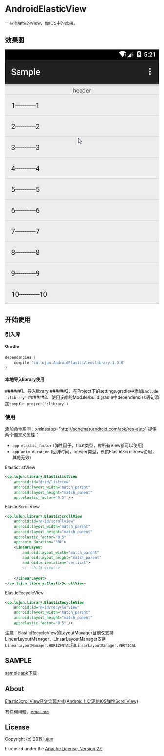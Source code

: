 # AndroidElasticView
一些有弹性的View，像IOS中的效果。

## 效果图
<img src="/screenshots/androidelasticview.gif" alt="androidelasticview" title="androidelasticview" />

## 开始使用
### 引入库
#### Gradle
```groovy
dependencies {
    compile 'co.lujun.AndroidElasticView:library:1.0.0'
}
```

#### 本地导入library使用
######1、导入library
######2、在Project下的settings.gradle中添加`include ':library'`
######3、使用该库的Module/build.gradle中dependencies语句添加`compile project(':library')`

### 使用
添加命令空间：xmlns:app="http://schemas.android.com/apk/res-auto"
提供两个自定义属性：
* `app:elastic_factor` (弹性因子，float类型，库所有View都可以使用)
* `app:anim_duration` (回弹时间，integer类型，仅供ElasticScrollView使用，其他无效)

ElasticListView
```xml
<co.lujun.library.ElasticListView
    android:id="@+id/listview"
    android:layout_width="match_parent"
    android:layout_height="match_parent"
    app:elastic_factor="0.5" />
```

ElasticScrollView
```xml
<co.lujun.library.ElasticScrollView
    android:id="@+id/scrollview"
    android:layout_width="match_parent"
    android:layout_height="match_parent"
    app:elastic_factor="0.5"
    app:anim_duration="300">
    <LinearLayout
        android:layout_width="match_parent"
        android:layout_height="match_parent"
        android:orientation="vertical">
        <!--child view-->

    </LinearLayout>
</co.lujun.library.ElasticScrollView>
```

ElasticRecycleView
```xml
<co.lujun.library.ElasticRecycleView
    android:id="@+id/recyclerview"
    android:layout_width="match_parent"
    android:layout_height="match_parent"
    app:elastic_factor="0.5" />
```
注意：ElasticRecycleView的LayoutManager目前仅支持LinearLayoutManager，LinearLayoutManager支持`LinearLayoutManager.HORIZONTAL`和`LinearLayoutManager.VERTICAL`

## SAMPLE
[sample apk下载](/sample/sample-release.apk)

## About
[ElasticScrollView原文实现方式(Android上实现仿IOS弹性ScrollView)](http://www.2cto.com/kf/201402/279066.html)

有任何问题，[email me](mailto:lujunat1993@gmail.com).

## License
Copyright (c) 2015 [lujun](http://lujun.co)

Licensed under the [Apache License, Version 2.0](http://www.apache.org/licenses/LICENSE-2.0.html)